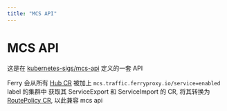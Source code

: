 ```yaml
---
title: "MCS API"
---
```


# MCS API

这是在 [kubernetes-sigs/mcs-api][1] 定义的一套 API

Ferry 会从所有 [Hub CR][3] 被加上 `mcs.traffic.ferryproxy.io/service=enabled` label 的集群中
获取其 ServiceExport 和 ServiceImport 的 CR, 将其转换为 [RoutePolicy CR][2], 以此兼容 mcs api

[1]: https://github.com/kubernetes-sigs/mcs-api
[2]: ./route_policy
[3]: ./hub
